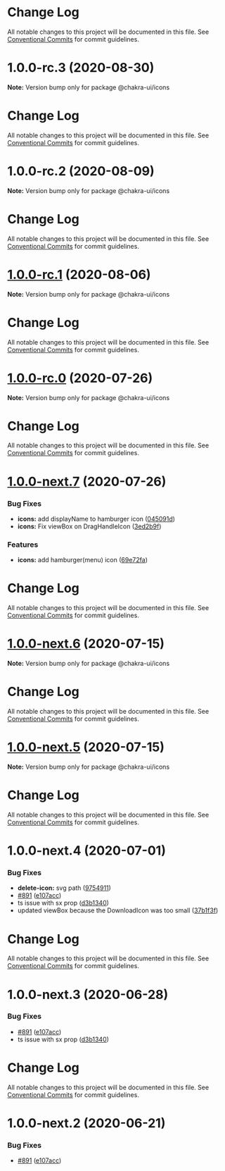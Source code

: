 # Change Log

All notable changes to this project will be documented in this file.
See [Conventional Commits](https://conventionalcommits.org) for commit guidelines.

# 1.0.0-rc.3 (2020-08-30)

**Note:** Version bump only for package @chakra-ui/icons





# Change Log

All notable changes to this project will be documented in this file. See
[Conventional Commits](https://conventionalcommits.org) for commit guidelines.

# 1.0.0-rc.2 (2020-08-09)

**Note:** Version bump only for package @chakra-ui/icons

# Change Log

All notable changes to this project will be documented in this file. See
[Conventional Commits](https://conventionalcommits.org) for commit guidelines.

# [1.0.0-rc.1](https://github.com/chakra-ui/chakra-ui/compare/@chakra-ui/icons@1.0.0-rc.0...@chakra-ui/icons@1.0.0-rc.1) (2020-08-06)

**Note:** Version bump only for package @chakra-ui/icons

# Change Log

All notable changes to this project will be documented in this file. See
[Conventional Commits](https://conventionalcommits.org) for commit guidelines.

# [1.0.0-rc.0](https://github.com/chakra-ui/chakra-ui/compare/@chakra-ui/icons@1.0.0-next.7...@chakra-ui/icons@1.0.0-rc.0) (2020-07-26)

**Note:** Version bump only for package @chakra-ui/icons

# Change Log

All notable changes to this project will be documented in this file. See
[Conventional Commits](https://conventionalcommits.org) for commit guidelines.

# [1.0.0-next.7](https://github.com/chakra-ui/chakra-ui/compare/@chakra-ui/icons@1.0.0-next.6...@chakra-ui/icons@1.0.0-next.7) (2020-07-26)

### Bug Fixes

- **icons:** add displayName to hamburger icon
  ([045091d](https://github.com/chakra-ui/chakra-ui/commit/045091d57768270b5a9e95d457ff3ceb67600a40))
- **icons:** Fix viewBox on DragHandleIcon
  ([3ed2b9f](https://github.com/chakra-ui/chakra-ui/commit/3ed2b9ff034b6c75f6bdd55fd4606db2e52d3b8b))

### Features

- **icons:** add hamburger(menu) icon
  ([69e72fa](https://github.com/chakra-ui/chakra-ui/commit/69e72faa9b27e4f5451283feb88339fbcc0d3f46))

# Change Log

All notable changes to this project will be documented in this file. See
[Conventional Commits](https://conventionalcommits.org) for commit guidelines.

# [1.0.0-next.6](https://github.com/chakra-ui/chakra-ui/compare/@chakra-ui/icons@1.0.0-next.5...@chakra-ui/icons@1.0.0-next.6) (2020-07-15)

**Note:** Version bump only for package @chakra-ui/icons

# Change Log

All notable changes to this project will be documented in this file. See
[Conventional Commits](https://conventionalcommits.org) for commit guidelines.

# [1.0.0-next.5](https://github.com/chakra-ui/chakra-ui/compare/@chakra-ui/icons@1.0.0-next.4...@chakra-ui/icons@1.0.0-next.5) (2020-07-15)

**Note:** Version bump only for package @chakra-ui/icons

# Change Log

All notable changes to this project will be documented in this file. See
[Conventional Commits](https://conventionalcommits.org) for commit guidelines.

# 1.0.0-next.4 (2020-07-01)

### Bug Fixes

- **delete-icon:** svg path
  ([9754911](https://github.com/chakra-ui/chakra-ui/commit/9754911bf2f0cb9ae9d099c05551259547cd57ac))
- [#891](https://github.com/chakra-ui/chakra-ui/issues/891)
  ([e107acc](https://github.com/chakra-ui/chakra-ui/commit/e107acc8487898a965b0d695c1da71f46fc56d5e))
- ts issue with sx prop
  ([d3b1340](https://github.com/chakra-ui/chakra-ui/commit/d3b1340cb255937927b4d4c56ce218141570b951))
- updated viewBox because the DownloadIcon was too small
  ([37b1f3f](https://github.com/chakra-ui/chakra-ui/commit/37b1f3f6d36ceca63af2d69e6a6a5554bb1a970b))

# Change Log

All notable changes to this project will be documented in this file. See
[Conventional Commits](https://conventionalcommits.org) for commit guidelines.

# 1.0.0-next.3 (2020-06-28)

### Bug Fixes

- [#891](https://github.com/chakra-ui/chakra-ui/issues/891)
  ([e107acc](https://github.com/chakra-ui/chakra-ui/commit/e107acc8487898a965b0d695c1da71f46fc56d5e))
- ts issue with sx prop
  ([d3b1340](https://github.com/chakra-ui/chakra-ui/commit/d3b1340cb255937927b4d4c56ce218141570b951))

# Change Log

All notable changes to this project will be documented in this file. See
[Conventional Commits](https://conventionalcommits.org) for commit guidelines.

# 1.0.0-next.2 (2020-06-21)

### Bug Fixes

- [#891](https://github.com/chakra-ui/chakra-ui/issues/891)
  ([e107acc](https://github.com/chakra-ui/chakra-ui/commit/e107acc8487898a965b0d695c1da71f46fc56d5e))
